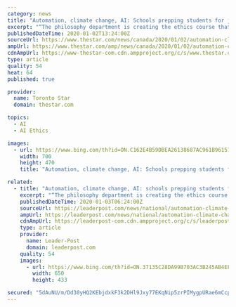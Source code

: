 ```yaml
---
category: news
title: "Automation, climate change, AI: Schools prepping students for jobs of the future"
excerpt: "“The philosophy department is creating the ethics course that the business people and the engineering people who are doing AI will be exposed to, which is a much deeper, deeper way of thinking about it,” Pitt said."
publishedDateTime: 2020-01-02T13:24:00Z
sourceUrl: https://www.thestar.com/news/canada/2020/01/02/automation-climate-change-ai-schools-prepping-students-for-jobs-of-the-future.html
ampUrl: https://www.thestar.com/amp/news/canada/2020/01/02/automation-climate-change-ai-schools-prepping-students-for-jobs-of-the-future.html
cdnAmpUrl: https://www-thestar-com.cdn.ampproject.org/c/s/www.thestar.com/amp/news/canada/2020/01/02/automation-climate-change-ai-schools-prepping-students-for-jobs-of-the-future.html
type: article
quality: 54
heat: 64
published: true

provider:
  name: Toronto Star
  domain: thestar.com

topics:
  - AI
  - AI Ethics

images:
  - url: https://www.bing.com/th?id=ON.C162E4B59DBEA26138687AC961B96151
    width: 700
    height: 470
    title: "Automation, climate change, AI: Schools prepping students for jobs of the future"

related:
  - title: "Automation, climate change, AI: schools prepping students for jobs of the future"
    excerpt: "“The philosophy department is creating the ethics course that the business people and the engineering people who are doing AI will be exposed to, which is a much deeper, deeper way of thinking about it,” Pitt said. This report by The Canadian Press was first published Jan. 2, 2020. Put yourself in a juror’s shoes: Here is the full ..."
    publishedDateTime: 2020-01-03T06:24:00Z
    sourceUrl: https://leaderpost.com/news/national/automation-climate-change-ai-schools-prepping-students-for-jobs-of-the-future/wcm/b1116456-4d1f-4b33-855a-a613c9cf6ba8
    ampUrl: https://leaderpost.com/news/national/automation-climate-change-ai-schools-prepping-students-for-jobs-of-the-future/wcm/b1116456-4d1f-4b33-855a-a613c9cf6ba8/amp
    cdnAmpUrl: https://leaderpost-com.cdn.ampproject.org/c/s/leaderpost.com/news/national/automation-climate-change-ai-schools-prepping-students-for-jobs-of-the-future/wcm/b1116456-4d1f-4b33-855a-a613c9cf6ba8/amp
    type: article
    provider:
      name: Leader-Post
      domain: leaderpost.com
    quality: 54
    images:
      - url: https://www.bing.com/th?id=ON.37135C28DA99B703AC3B245AB4EF2013
        width: 650
        height: 433

secured: "5dAuNU/m/Dd30yHQ2KEbjdxkF3k2DHl9Jxy77EKqNip5zrPIMygpURae6mCcpYGteBSkCF6bB7jvjLBWtipKH7vUT9PIE5JsA1ckksjwQxAfxtH9VunXVuN0SN+OOEfH4mWoIDZpMA+WXTH668vCo9/vOWMOnQBqKy9j2cPM5chCN14zy5FGZ3KMNhaRkxYD1vvE2dxyn53dGQ31Ote3S6oSFumzXnxtMFg126zA+V6dXxwMAMIiE6SFSgepaN4dRECh0Tkby7nyeBtGG9RrRg==;5slKkiHmSTcwArFRsPzp6g=="
---
```


